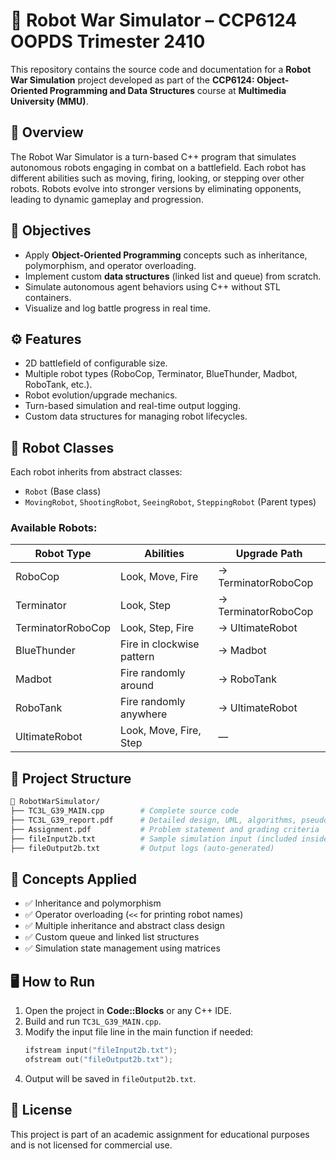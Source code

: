 # 🤖 Robot War Simulator – CCP6124 OOPDS Trimester 2410

This repository contains the source code and documentation for a **Robot War Simulation** project developed as part of the **CCP6124: Object-Oriented Programming and Data Structures** course at **Multimedia University (MMU)**.

## 📘 Overview

The Robot War Simulator is a turn-based C++ program that simulates autonomous robots engaging in combat on a battlefield. Each robot has different abilities such as moving, firing, looking, or stepping over other robots. Robots evolve into stronger versions by eliminating opponents, leading to dynamic gameplay and progression.

## 🎯 Objectives

- Apply **Object-Oriented Programming** concepts such as inheritance, polymorphism, and operator overloading.
- Implement custom **data structures** (linked list and queue) from scratch.
- Simulate autonomous agent behaviors using C++ without STL containers.
- Visualize and log battle progress in real time.

## ⚙️ Features

- 2D battlefield of configurable size.
- Multiple robot types (RoboCop, Terminator, BlueThunder, Madbot, RoboTank, etc.).
- Robot evolution/upgrade mechanics.
- Turn-based simulation and real-time output logging.
- Custom data structures for managing robot lifecycles.

## 👾 Robot Classes

Each robot inherits from abstract classes:
- `Robot` (Base class)
- `MovingRobot`, `ShootingRobot`, `SeeingRobot`, `SteppingRobot` (Parent types)

### Available Robots:
| Robot Type        | Abilities                   | Upgrade Path              |
|-------------------|-----------------------------|---------------------------|
| RoboCop           | Look, Move, Fire            | → TerminatorRoboCop       |
| Terminator        | Look, Step                  | → TerminatorRoboCop       |
| TerminatorRoboCop | Look, Step, Fire            | → UltimateRobot           |
| BlueThunder       | Fire in clockwise pattern   | → Madbot                  |
| Madbot            | Fire randomly around        | → RoboTank                |
| RoboTank          | Fire randomly anywhere      | → UltimateRobot           |
| UltimateRobot     | Look, Move, Fire, Step      | —                         |

## 📂 Project Structure

```bash
📁 RobotWarSimulator/
├── TC3L_G39_MAIN.cpp        # Complete source code
├── TC3L_G39_report.pdf      # Detailed design, UML, algorithms, pseudocode, screenshots
├── Assignment.pdf           # Problem statement and grading criteria
├── fileInput2b.txt          # Sample simulation input (included inside main.cpp)
├── fileOutput2b.txt         # Output logs (auto-generated)
```

## 🧠 Concepts Applied

- ✅ Inheritance and polymorphism
- ✅ Operator overloading (`<<` for printing robot names)
- ✅ Multiple inheritance and abstract class design
- ✅ Custom queue and linked list structures
- ✅ Simulation state management using matrices

## 🖥️ How to Run

1. Open the project in **Code::Blocks** or any C++ IDE.
2. Build and run `TC3L_G39_MAIN.cpp`.
3. Modify the input file line in the main function if needed:
   ```cpp
   ifstream input("fileInput2b.txt");
   ofstream out("fileOutput2b.txt");
   ```
4. Output will be saved in `fileOutput2b.txt`.

## 📜 License

This project is part of an academic assignment for educational purposes and is not licensed for commercial use.
